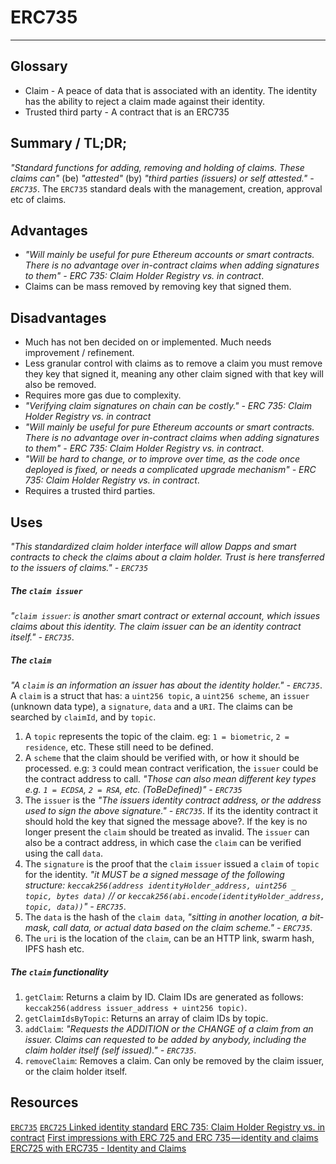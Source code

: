 # ERC735
---

## Glossary
*  Claim - A peace of data that is associated with an identity. The identity has the ability to reject a claim made against their identity. 
*  Trusted third party - A contract that is an ERC735 

## Summary / TL;DR;
_"Standard functions for adding, removing and holding of claims. These claims can"_ (be) _"attested"_ (by) _"third parties (issuers) or self attested." - `ERC735`_. The `ERC735` standard deals with the management, creation, approval etc of claims. 

## Advantages 
* _"Will mainly be useful for pure Ethereum accounts or smart contracts. There is no advantage over in-contract claims when adding signatures to them" - ERC 735: Claim Holder Registry vs. in contract_.
* Claims can be mass removed by removing key that signed them.

## Disadvantages
* Much has not ben decided on or implemented. Much needs improvement / refinement. 
* Less granular control with claims as to remove a claim you must remove they key that signed it, meaning any other claim signed with that key will also be removed. 
* Requires more gas due to complexity. 
* _"Verifying claim signatures on chain can be costly." -  ERC 735: Claim Holder Registry vs. in contract_
* _"Will mainly be useful for pure Ethereum accounts or smart contracts. There is no advantage over in-contract claims when adding signatures to them" - ERC 735: Claim Holder Registry vs. in contract_.
* _"Will be hard to change, or to improve over time, as the code once deployed is fixed, or needs a complicated upgrade mechanism" - ERC 735: Claim Holder Registry vs. in contract_.
* Requires a trusted third parties. 

## Uses 
_"This standardized claim holder interface will allow Dapps and smart contracts to check the claims about a claim holder. Trust is here transferred to the issuers of claims." - `ERC735`_

##### The `claim issuer`
_"`claim issuer`: is another smart contract or external account, which issues claims about this identity. The claim issuer can be an identity contract itself." - `ERC735`_.

##### The `claim`
_"A `claim` is an information an issuer has about the identity holder." - `ERC735`_. A `claim` is a struct that has: a `uint256 topic`, a `uint256 scheme`, an `issuer` (unknown data type), a `signature`, `data` and a `URI`. The claims can be searched by `claimId`, and by `topic`.
1. A `topic` represents the topic of the claim. eg: `1 = biometric`, `2 = residence`, etc. These still need to be defined. 
2. A `scheme` that the claim should be verified with, or how it should be processed. e.g: `3` could mean contract verification, the `issuer` could be the contract address to call. _"Those can also mean different key types e.g. `1 = ECDSA`, `2 = RSA`, etc. (ToBeDefined)" - `ERC735`_
3. The `issuer` is the _"The issuers identity contract address, or the address used to sign the above signature." - `ERC735`_. If its the identity contract it should hold the key that signed the message above?. If the key is no longer present the `claim` should be treated as invalid. 
The `issuer` can also be a contract address, in which case the `claim` can be verified using the call `data`.
4. The `signature` is the proof that the `claim` `issuer` issued a `claim` of `topic` for the identity. _"it MUST be a signed message of the following structure: `keccak256(address identityHolder_address, uint256 _ topic, bytes data)` // or `keccak256(abi.encode(identityHolder_address, topic, data))`" - `ERC735`_.
5. The `data` is the hash of the `claim data`, _"sitting in another location, a bit-mask, call data, or actual data based on the claim scheme." - `ERC735`_.
6. The `uri` is the location of the `claim`, can be an HTTP link, swarm hash, IPFS hash etc. 

##### The `claim` functionality
1. `getClaim`: Returns a claim by ID. Claim IDs are generated as follows: `keccak256(address issuer_address + uint256 topic)`.
2. `getClaimIdsByTopic`: Returns an array of claim IDs by topic.
3. `addClaim`: _"Requests the ADDITION or the CHANGE of a claim from an issuer. Claims can requested to be added by anybody, including the claim holder itself (self issued)." - `ERC735`_.
4. `removeClaim`: Removes a claim. Can only be removed by the claim issuer, or the claim holder itself.


## Resources
[`ERC735`](https://github.com/ethereum/EIPs/issues/735)
[`ERC725` Linked identity standard](https://github.com/ethereum/EIPs/issues/725)
[ERC 735: Claim Holder Registry vs. in contract](https://github.com/ethereum/wiki/wiki/ERC-735:-Claim-Holder-Registry-vs.-in-contract)
[First impressions with ERC 725 and ERC 735 — identity and claims](https://hackernoon.com/first-impressions-with-erc-725-and-erc-735-identity-and-claims-4a87ff2509c9)
[ERC725 with ERC735 - Identity and Claims](https://ethereum.stackexchange.com/questions/57851/erc725-with-erc735-identity-and-claims)
